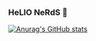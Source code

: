 ### HeLlO NeRdS 👋
[![Anurag's GitHub stats](https://github-readme-stats.vercel.app/api?username=ullasbharadwaj)](https://github.com/anuraghazra/github-readme-statscount_private=true&show_icons=true&theme=tokyonight)
<!--
**ullasbharadwaj/ullasbharadwaj** is a ✨ _special_ ✨ repository because its `README.md` (this file) appears on your GitHub profile.

Here are some ideas to get you started:

- 🔭 I’m currently working on ...
- 🌱 I’m currently learning ...
- 👯 I’m looking to collaborate on ...
- 🤔 I’m looking for help with ...
- 💬 Ask me about ...
- 📫 How to reach me: ...
- 😄 Pronouns: ...
- ⚡ Fun fact: ...
-->
